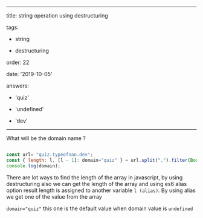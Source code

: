 
---
title: string operation using destructuring

tags:

- string

- destructuring

order: 22

date: '2019-10-05'

answers:

- 'quiz'

- 'undefined'

- 'dev'

---

  

What will be the domain name ?

  

```javascript

const url= "quiz.typeofnan.dev";
const { length: l, [l - 1]: domain="quiz" } = url.split(".").filter(Boolean);
console.log(domain);

```

  

<!-- explanation -->

  

There are lot ways to find the length of the array in javascript, by using destructuring also we can get the length of the array and using es6 alias option result length is assigned to another variable `l (alias)`. By using alias we get one of the value from the array

`domain="quiz"` this one is the default value  when domain value is `undefined`
